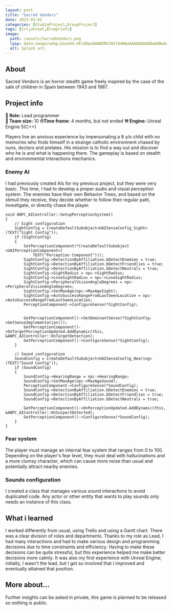 ```yaml
---
layout: post
title: "Sacred Vendors"
date: 2023-03-01
categories: [StudioProject,GroupProject]
tags: [C++,Unreal,Blueprints]
image:
  path: /assets/SacredVendors.png
  lqip: data:image/webp;base64,UklGRpoAAABXRUJQVlA4WAoAAAAQAAAADwAABwAAQUxQSDIAAAARL0AmbZurmr57yyIiqE8oiG0bejIYEQTgqiDA9vqnsUSI6H+oAERp2HZ65qP/VIAWAFZQOCBCAAAA8AEAnQEqEAAIAAVAfCWkAALp8sF8rgRgAP7o9FDvMCkMde9PK7euH5M1m6VWoDXf2FkP3BqV0ZYbO6NA/VFIAAAA
  alt: Splash art.
---
```


## About
Sacred Vendors is an horror stealth game freely inspired by the case of the sale of children in Spain between 1943 and 1987.

## Project info
**👤 Role:**  Lead programmer  
**👥 Team size:**  10
**⏱︎Time frame:**  4 months, but not ended
**⚒︎ Engine:**  Unreal Engine 5(C++)

Players live an anxious experience by impersonating a 8 y/o child with no memories who finds himself in a strange catholic environment chased by nuns, doctors and prelates. His mission is to find a way out and discover who he is and what is happening there. 
The gameplay is based on stealth and environmental interactions mechanics.

### Enemy AI
I had previously created AIs for my previous project, but they were very basic. This time, I had to develop a proper audio and visual perception system. The enemies have their own Behavior Trees, and based on the stimuli they receive, they decide whether to follow their regular path, investigate, or directly chase the player.

```
void ANPC_AIController::SetupPerceptionSystem()
{
	// Sight configuration
	SightConfig = CreateDefaultSubobject<UAISenseConfig_Sight>(TEXT("Sight Config"));
	if (SightConfig)
	{
		SetPerceptionComponent(*CreateDefaultSubobject <UAIPerceptionComponent>(
			TEXT("Perception Component")));
		SightConfig->DetectionByAffiliation.bDetectEnemies = true;
		SightConfig->DetectionByAffiliation.bDetectFriendlies = true;
		SightConfig->DetectionByAffiliation.bDetectNeutrals = true;
        SightConfig->SightRadius = npc->SightRadius;
        SightConfig->LoseSightRadius = npc->LoseSightRadius;
        SightConfig->PeripheralVisionAngleDegrees = npc->PeripheralVisionAngleDegrees;
        SightConfig->SetMaxAge(npc->MaxAgeSight);
        SightConfig->AutoSuccessRangeFromLastSeenLocation = npc->AutoSuccessRangeFromLastSeenLocation;
        PerceptionComponent->ConfigureSense(*SightConfig);


		GetPerceptionComponent()->SetDominantSense(*SightConfig->GetSenseImplementation());
		GetPerceptionComponent()->OnTargetPerceptionUpdated.AddDynamic(this, &ANPC_AIController::OnTargetDetection);
		GetPerceptionComponent()->ConfigureSense(*SightConfig);
	}

	// Sound configuration
	SoundConfig = CreateDefaultSubobject<UAISenseConfig_Hearing>(TEXT("Sound Config"));
	if (SoundConfig)
	{
		SoundConfig->HearingRange = npc->HearingRange;
        SoundConfig->SetMaxAge(npc->MaxAgeSound);
        PerceptionComponent->ConfigureSense(*SoundConfig);
		SoundConfig->DetectionByAffiliation.bDetectEnemies = true;
		SoundConfig->DetectionByAffiliation.bDetectFriendlies = true;
		SoundConfig->DetectionByAffiliation.bDetectNeutrals = true;

		GetPerceptionComponent()->OnPerceptionUpdated.AddDynamic(this, &ANPC_AIController::OnSuspectDetected);
		GetPerceptionComponent()->ConfigureSense(*SoundConfig);
	}
}
```

### Fear system
The player must manage an internal fear system that ranges from 0 to 100. Depending on the player's fear level, they must deal with hallucinations and a more clumsy character, which can cause more noise than usual and potentially attract nearby enemies.

### Sounds configuration
I created a class that manages various sound interactions to avoid duplicated code. Any actor or other entity that wants to play sounds only needs an instance of this class.

## What i learned
I worked differently from usual, using Trello and using a Gantt chart. There was a clear division of roles and departments. Thanks to my role as Lead, I had many interactions and had to make various design and programming decisions due to time constraints and efficiency. Having to make these decisions can be quite stressful, but this experience helped me make better decisions more calmly. It was also my first experience with Unreal Engine; initially, I wasn't the lead, but I got so involved that I improved and eventually attained that position.

## More about...
Further insights can be asked in private, this game is planned to be released so nothing is public.
